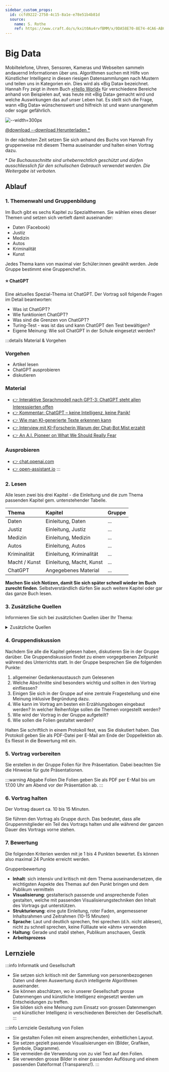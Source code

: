 ```yaml
---
sidebar_custom_props:
  id: ccfd9222-2758-4c15-8a1e-e78e51b4b81d
  source:
    name: S. Rothe
    ref: https://www.craft.do/s/kxit0Au4rvfBMM/x/0DA58E70-8E74-4CA6-ABCE-DE3B7634BA2C
---
```


# Big Data

Mobiltelefone, Uhren, Sensoren, Kameras und Webseiten sammeln andauernd Informationen über uns. Algorithmen suchen mit Hilfe von Künstlicher Intelligenz in diesen riesigen Datensammlungen nach Mustern und teilen uns in Kategorien ein. Dies wird als «Big Data» bezeichnet.
Hannah Fry zeigt in ihrem Buch [«Hello World»](https://www.chbeck.de/buehnen/hannah-fry-hello-world/) für verschiedene Bereiche anhand von Beispielen auf, was heute mit «Big Data» gemacht wird und welche Auswirkungen das auf unser Leben hat. Es stellt sich die Frage, wann «Big Data» wünschenswert und hilfreich ist und wann unangenehm oder sogar gefährlich.

![--width=300px](images/book-cover_hannah-fry_hello-world.jpeg)

[@download --download Herunterladen \*](https://erzbe-my.sharepoint.com/:b:/g/personal/balthasar_hofer_gbsl_ch/Ef6zr_CP9kdNlGNj5ABP_DUBMkbxk7ptsspnIhkqVhNgtg?e=xIIKE2)

In der nächsten Zeit setzen Sie sich anhand des Buchs von Hannah Fry gruppenweise mit diesem Thema auseinander und halten einen Vortrag dazu.

\* *Die Buchausschnitte sind urheberrechtlich geschützt und dürfen ausschliesslich für den schulischen Gebrauch verwendet werden. Die Weitergabe ist verboten.*

## Ablauf
### 1. Themenwahl und Gruppenbildung

Im Buch gibt es sechs Kapitel zu Spezialthemen. Sie wählen eines dieser Themen und setzen sich vertieft damit auseinander:

- Daten (Facebook)
- Justiz
- Medizin
- Autos
- Kriminalität
- Kunst

Jedes Thema kann von maximal vier Schüler:innen gewählt werden. Jede Gruppe bestimmt eine Gruppenchef:in.

#### ⭐ ChatGPT

Eine aktuelles Spezial-Thema ist ChatGPT. Der Vortrag soll folgende Fragen im Detail beantworten:

- Was ist ChatGPT?
- Wie funktioniert ChatGPT?
- Was sind die Grenzen von ChatGPT?
- Turing-Test - was ist das und kann ChatGPT den Test bewältigen?
- Eigene Meinung: Wie soll ChatGPT in der Schule eingesetzt werden?

:::details Material & Vorgehen
### Vorgehen
- Artikel lesen
- ChatGPT ausprobieren
- diskutieren

### Material
- [👉 Interaktive Sprachmodell nach GPT-3: ChatGPT steht allen Interessierten offen](https://www.heise.de/news/Interaktives-Sprachmodell-nach-GPT-3-ChatGPT-steht-allen-Interessierten-offen-7364694.html)
- [👉 Kommentar: ChatGPT – keine Intelligenz, keine Panik!](https://www.heise.de/meinung/Kommentar-zu-ChatGPT-Keine-Intelligenz-keine-Panik-7392906.html)
- [👉 Wie man KI-generierte Texte erkennen kann](https://www.heise.de/hintergrund/Wie-man-KI-generierte-Texte-erkennen-kann-7434812.html)
- [👉 Interview mit KI-Forscherin Warum der Chat-Bot Mist erzahlt](https://erzbe-my.sharepoint.com/:b:/g/personal/balthasar_hofer_gbsl_ch/EbLVT1S-ttpIt0frqG95QgkBMPGiyGAO0TKjS74zzVtcqA?e=qOUEbI)
- [👉 An A.I. Pioneer on What We Should Really Fear](https://erzbe-my.sharepoint.com/:b:/g/personal/balthasar_hofer_gbsl_ch/EWVq7NbTYh1OkZ3kAtgWlsIBasSy4NQdfn3CrNbWBHGJzw?e=Ol01Ql)

### Ausprobieren
- [👉 chat.openai.com](https://chat.openai.com/auth/login)
- [👉 open-assistant.io](https://open-assistant.io/de)
:::

### 2. Lesen
Alle lesen zwei bis drei Kapitel - die Einleitung und die zum Thema passenden Kapitel gem. untenstehender Tabelle.

<div className="slim-table">

| Thema         | Kapitel                  | Gruppe                      |
| :------------ | :----------------------- | :-------------------------- |
| Daten         | Einleitung, Daten        | ... |
| Justiz        | Einleitung, Justiz       | ... |
| Medizin       | Einleitung, Medizin      | ... |
| Autos         | Einleitung, Autos        | ... |
| Kriminalität  | Einleitung, Kriminalität | ... |
| Macht / Kunst | Einleitung, Macht, Kunst | ... |
| ChatGPT | Angegebenes Material | ... |
</div>

**Machen Sie sich Notizen, damit Sie sich später schnell wieder im Buch zurecht finden**. Selbstverständlich dürfen Sie auch weitere Kapitel oder gar das ganze Buch lesen.

### 3. Zusätzliche Quellen
Informieren Sie sich bei zusätzlichen Quellen über Ihr Thema:

<details><summary>Zusätzliche Quellen</summary>

#### Allgemein
- https://www.heise.de/hintergrund/Automatische-Ungerechtigkeit-fuer-einen-ganzen-Jahrgang-britischer-Schueler-4984692.html

#### 1. Daten
- https://www.deutschlandfunk.de/alles-unter-kontrolle-chinas-intelligenter-schule-entgeht.680.de.html?dram:article_id=438868
- https://netzpolitik.org/2014/algorithmen-allmaechtig-freiheit-in-den-zeiten-der-statistik/
- https://www.srf.ch/news/schweiz/automatische-gesichtserkennung-wir-muessen-vorsichtiger-mit-unseren-fotos-umgehen
- https://www.srf.ch/news/wirtschaft/datenauskunft-post-von-amazon-164-zip-files

#### 2. Justiz

- https://www.srf.ch/news/schweiz/datenschuetzer-raet-davon-ab-neue-fahndungs-app-sammelt-ueber-drei-milliarden-internet-fotos
- https://heise.de/-5001003
- [TV Serie: Bull](https://de.wikipedia.org/wiki/Bull_(Fernsehserie,_2016))
  - https://www.vijilent.com/real-data-scientist-reviews-tv-trial-science/

#### 3. Medizin

- https://www.datarevenue.com/de-blog/kuenstliche-intelligenz-in-der-medizin
- https://www.nzz.ch/wissenschaft/ki-in-der-medizin-hilfe-bei-einfachen-und-repetitiven-aufgaben-ld.1497525

  [NZZ-Artikel @download](https://erzbe-my.sharepoint.com/:b:/g/personal/balthasar_hofer_gbsl_ch/Ee6GsaogqrxButD8uvg7H2kBCb98H2AUM0Xsz6ymBN1FbA?e=bi5K4K)
- https://www.srf.ch/news/panorama/schlechter-datenschutz-menstruations-apps-intimste-angaben-landen-bei-facebook
- https://www.nzz.ch/meinung/ki-in-der-medizin-es-braucht-vor-allem-menschliche-intelligenz-ld.1521205

  [NZZ-Kommentar @download](https://erzbe-my.sharepoint.com/:b:/g/personal/balthasar_hofer_gbsl_ch/ETA2nUUtE_5Koq5b7LgcerMB2U1A8uODTIYklEvvgHPtzA?e=qNhaeV)

#### 4. Autos

- https://www.srf.ch/audio/regionaljournal-zuerich-schaffhausen/selbstfahrender-bus-in-neuhausen-in-unfall-verwickelt?id=11558691
- https://heise.de/-4852995

#### 5. Kriminalität

- https://geschichtedergegenwart.ch/die-pre-cops-wie-algorithmen-die-polizeiarbeit-veraendern/
- https://magazin.nzz.ch/wirtschaft/kameras-in-der-migros-datenschuetzer-greifen-ein-ld.1536443  

  [NZZ-Artikel @download](https://erzbe-my.sharepoint.com/:b:/g/personal/balthasar_hofer_gbsl_ch/ESCo9wI4-7JNvnzM_e238LwBAF-Q5qKJDqgL9obULer2BA?e=fOkpHf)
- https://youtu.be/sxRkwdDI9Yg
- https://www.srf.ch/news/panorama/automatische-gesichtserkennung-heute-im-stadion-morgen-ueberall


#### 6. Macht und Kunst

- https://srf.ch/play/tv/redirect/detail/4b6a8647-b179-4dd8-89ec-3445e01dcda5
- https://mixed.de/neue-bild-ki-zeigt-das-potenzial-riesiger-ki-modelle/
- https://abcnews.go.com/US/real-worry-ai-making-harder-spot-fake-images/story?id=98188795

#### 7. ChatGPT

- https://www.theverge.com/2023/4/19/23689879/ai-drake-song-google-youtube-fair-use

</details>

### 4. Gruppendiskussion

Nachdem Sie alle die Kapitel gelesen haben, diskutieren Sie in der Gruppe darüber. Die Gruppendiskussion findet zu einem vorgegebenen Zeitpunkt während des Unterrichts statt.
In der Gruppe besprechen Sie die folgenden Punkte:
1. allgemeiner Gedankenaustausch zum Gelesenen
2. Welche Abschnitte sind besonders wichtig und sollten in den Vortrag einfliessen?
3. Einigen Sie sich in der Gruppe auf eine zentrale Fragestellung und eine Meinung inklusive Begründung dazu.
4. Wie kann im Vortrag am besten ein Erzählungsbogen eingebaut werden? In welcher Reihenfolge sollen die Themen vorgestellt werden?
5. Wie wird der Vortrag in der Gruppe aufgeteilt?
6. Wie sollen die Folien gestaltet werden?

Halten Sie schriftlich in einem Protokoll fest, was Sie diskutiert haben. Das Protokoll geben Sie als PDF-Datei per E-Mail am Ende der Doppellektion ab. Es fliesst in die Bewertung mit ein.

### 5. Vortrag vorbereiten
Sie erstellen in der Gruppe Folien für Ihre Präsentation. Dabei beachten Sie die Hinweise für gute Präsentationen.

:::warning Abgabe Folien
Die Folien geben Sie als PDF per E-Mail bis um 17.00 Uhr am Abend vor der Präsentation ab.
:::

### 6. Vortrag halten

Der Vortrag dauert ca. 10 bis 15 Minuten.

Sie führen den Vortrag als Gruppe durch. Das bedeutet, dass alle Gruppenmitglieder ein Teil des Vortrags halten und alle während der ganzen Dauer des Vortrags vorne stehen.

### 7. Bewertung

Die folgenden Kriterien werden mit je 1 bis 4 Punkten bewertet. Es können also maximal 24 Punkte erreicht werden.

Gruppenbewertung
- **Inhalt**: sich intensiv und kritisch mit dem Thema auseinandersetzen, die wichtigsten Aspekte des Themas auf den Punkt bringen und dem Publikum vermitteln
- **Visualisierung**: gestalterisch passende und ansprechende Folien gestalten, welche mit passenden Visualisierungstechniken den Inhalt des Vortrags gut unterstützen.
- **Strukturierung**: eine gute Einleitung, roter Faden, angemessener Inhaltsrahmen und Zeitrahmen (10-15 Minuten)
- **Sprache**: Laut und deutlich sprechen,  frei sprechen (d.h. nicht ablesen), nicht zu schnell sprechen, keine Fülllaute wie «ähm» verwenden
- **Haltung**: Gerade und stabil stehen, Publikum anschauen, Gestik
- **Arbeitsprozess**


## Lernziele

:::info Informatik und Gesellschaft
- Sie setzen sich kritisch mit der Sammlung von personenbezogenen Daten und deren Auswertung durch intelligente Algorithmen auseinander.
- Sie können abschätzen, wo in unserer Gesellschaft grosse Datenmengen und künstliche Intelligenz eingesetzt werden um Entscheidungen zu treffen.
- Sie bilden sich eine Meinung zum Einsatz von grossen Datenmengen und künstlicher Intelligenz in verschiedenen Bereichen der Gesellschaft.
:::

:::info Lernziele Gestaltung von Folien
- Sie gestalten Folien mit einem ansprechenden, einheitlichen Layout.
- Sie setzen gezielt passende Visualisierungen ein (Bilder, Grafiken, Symbole, Diagramme).
- Sie vermeiden die Verwendung von zu viel Text auf den Folien.
- Sie verwenden grosse Bilder in einer passenden Auflösung und einem passenden Dateiformat (Transparenz!).
:::
